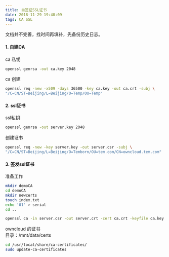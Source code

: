 ```yaml
---
title: 自签证SSL证书
date: 2018-11-29 19:40:09
tags: CA SSL
---
```


文档并不完善，找时间再填补，先备份历史日志。

#### 1. 自建CA

ca 私钥
```bash
openssl genrsa -out ca.key 2048
```

ca 创建
```bash
openssl req -new -x509 -days 36500 -key ca.key -out ca.crt -subj \
"/C=CN/ST=Beijing/L=Beijing/O=Temp/OU=Temp"
```

#### 2. ssl证书

ssl私钥
```bash
openssl genrsa -out server.key 2048
```

创建证书
```bash
openssl req -new -key server.key -out server.csr -subj \
"/C=CN/ST=Beijing/L=Beijing/O=Temborn/OU=tem.com/CN=owncloud.tem.com"
```



#### 3. 签发ssl证书

准备工作

```bash
mkdir demoCA 
cd demoCA  
mkdir newcerts 
touch index.txt  
echo '01' > serial 
cd ..

openssl ca -in server.csr -out server.crt -cert ca.crt -keyfile ca.key
```

owncloud 的证书   
目录：/mnt/data/certs
```bash
cd /usr/local/share/ca-certificates/
sudo update-ca-certificates
```